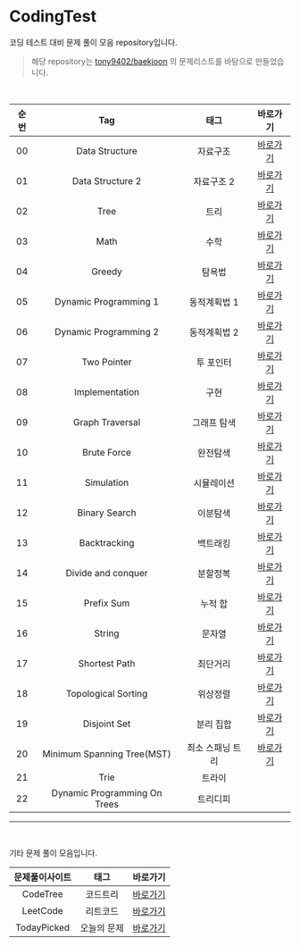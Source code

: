 # CodingTest
코딩 테스트 대비 문제 풀이 모음 repository입니다.

> 해당 repository는 [tony9402/baekjoon](https://github.com/tony9402/baekjoon) 의 문제리스트를 바탕으로 만들었습니다.  

<br>

| 순번 | Tag                          | 태그                | 바로가기 |
| :--: | :--------------------------: | :-----------------: | :-------:|
| 00 | Data Structure | 자료구조 | [바로가기](https://github.com/EUNJEONGMUN/CodingTest/tree/main/DataStructure) |
| 01 | Data Structure 2 | 자료구조 2 | [바로가기](https://github.com/EUNJEONGMUN/CodingTest/tree/main/DataStructure2) |
| 02 | Tree | 트리 | [바로가기](https://github.com/EUNJEONGMUN/CodingTest/tree/main/Tree) |
| 03 | Math | 수학 | [바로가기](https://github.com/EUNJEONGMUN/CodingTest/tree/main/Math) |
| 04 | Greedy | 탐욕법 | [바로가기](https://github.com/EUNJEONGMUN/CodingTest/tree/main/Greedy) |
| 05 | Dynamic Programming 1 | 동적계획법 1 | [바로가기](https://github.com/EUNJEONGMUN/CodingTest/tree/main/DynamicProgramming1) |
| 06 | Dynamic Programming 2 | 동적계획법 2 | [바로가기](https://github.com/EUNJEONGMUN/CodingTest/tree/main/DynamicProgramming2) |
| 07 | Two Pointer | 투 포인터 | [바로가기](https://github.com/EUNJEONGMUN/CodingTest/tree/main/TwoPointer) |
| 08 | Implementation | 구현 | [바로가기](https://github.com/EUNJEONGMUN/CodingTest/tree/main/Implementation) |
| 09 | Graph Traversal | 그래프 탐색 | [바로가기](https://github.com/EUNJEONGMUN/CodingTest/tree/main/GraphTraversal) |
| 10 | Brute Force | 완전탐색 | [바로가기](https://github.com/EUNJEONGMUN/CodingTest/tree/main/BruteForce) |
| 11 | Simulation | 시뮬레이션 | [바로가기](https://github.com/EUNJEONGMUN/CodingTest/tree/main/Simulation) |
| 12 | Binary Search | 이분탐색 | [바로가기](https://github.com/EUNJEONGMUN/CodingTest/tree/main/BinarySearch) |
| 13 | Backtracking | 백트래킹 | [바로가기](https://github.com/EUNJEONGMUN/CodingTest/tree/main/Backtracking) |
| 14 | Divide and conquer | 분할정복 | [바로가기](https://github.com/EUNJEONGMUN/CodingTest/tree/main/Divide_and_Conquer) |
| 15 | Prefix Sum | 누적 합 | [바로가기](https://github.com/EUNJEONGMUN/CodingTest/tree/main/PrefixSum) |
| 16 | String | 문자열 | [바로가기](https://github.com/EUNJEONGMUN/CodingTest/tree/main/String) |
| 17 | Shortest Path | 최단거리 | [바로가기](https://github.com/EUNJEONGMUN/CodingTest/tree/main/ShortestPath) |
| 18 | Topological Sorting | 위상정렬 | [바로가기](https://github.com/EUNJEONGMUN/CodingTest/tree/main/TopologicalSorting) |
| 19 | Disjoint Set | 분리 집합 | [바로가기](https://github.com/EUNJEONGMUN/CodingTest/tree/main/DisjointSet) |
| 20 | Minimum Spanning Tree(MST) | 최소 스패닝 트리 | [바로가기](https://github.com/EUNJEONGMUN/CodingTest/tree/main/MinimumSpanningTree) |
| 21 | Trie | 트라이 |       |
| 22 | Dynamic Programming On Trees | 트리디피 |       |



---

<br>

기타 문제 풀이 모음입니다.

| 문제풀이사이트                | 태그                | 바로가기 |
| :--------------------------: | :-----------------: | :-------:|
| CodeTree | 코드트리 | [바로가기](https://github.com/EUNJEONGMUN/CodingTest/tree/main/CodeTree) |
| LeetCode | 리트코드 | [바로가기](https://github.com/EUNJEONGMUN/CodingTest/tree/main/LeetCode) |
| TodayPicked | 오늘의 문제 | [바로가기](https://github.com/EUNJEONGMUN/CodingTest/tree/main/TodayPicked) |